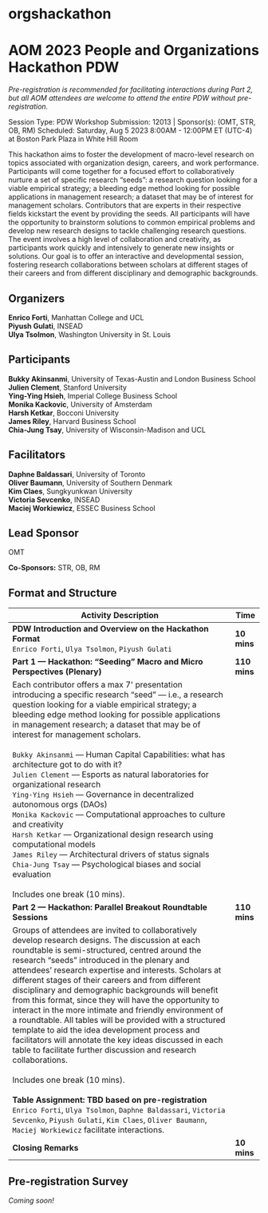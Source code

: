 # orgshackathon

<h1>AOM 2023 People and Organizations Hackathon PDW</h1>

_Pre-registration is recommended for facilitating interactions during Part 2, but all AOM attendees are welcome to attend the entire PDW without pre-registration._

Session Type: PDW Workshop
Submission: 12013 | Sponsor(s): (OMT, STR, OB, RM)
Scheduled: Saturday, Aug 5 2023 8:00AM - 12:00PM ET (UTC-4) at Boston Park Plaza in White Hill Room

This hackathon aims to foster the development of macro-level research on topics associated with organization design, careers, and work performance. Participants will come together for a focused effort to collaboratively nurture a set of specific research “seeds”: a research question looking for a viable empirical strategy; a bleeding edge method looking for possible applications in management research; a dataset that may be of interest for management scholars. Contributors that are experts in their respective fields kickstart the event by providing the seeds. All participants will have the opportunity to brainstorm solutions to common empirical problems and develop new research designs to tackle challenging research questions. The event involves a high level of collaboration and creativity, as participants work quickly and intensively to generate new insights or solutions. Our goal is to offer an interactive and developmental session, fostering research collaborations between scholars at different stages of their careers and from different disciplinary and demographic backgrounds.

<h2>Organizers</h2>

**Enrico Forti**, Manhattan College and UCL<br>
**Piyush Gulati**, INSEAD<br>
**Ulya Tsolmon**, Washington University in St. Louis<br>
 
<h2>Participants</h2>

**Bukky Akinsanmi**, University of Texas-Austin and London Business School<br>
**Julien Clement**, Stanford University<br>
**Ying-Ying Hsieh**, Imperial College Business School<br>
**Monika Kackovic**, University of Amsterdam<br>
**Harsh Ketkar**, Bocconi University<br>
**James Riley**, Harvard Business School<br>
**Chia-Jung Tsay**, University of Wisconsin-Madison and UCL<br>

<h2>Facilitators</h2>

**Daphne Baldassari**, University of Toronto<br>
**Oliver Baumann**, University of Southern Denmark<br>
**Kim Claes**, Sungkyunkwan University<br>
**Victoria Sevcenko**, INSEAD<br>
**Maciej Workiewicz**, ESSEC Business School<br>

<h2>Lead Sponsor</h2>
OMT<br>

**Co-Sponsors:**
STR, OB, RM


<h2>Format and Structure</h2>

| Activity Description                                                                                                                          | Time         |
|-----------------------------------------------------------------------------------------------------------------------------------------------|--------------|
| **PDW Introduction and Overview on the Hackathon Format**<br /> `Enrico Forti`, `Ulya Tsolmon`, `Piyush Gulati`                                                                                         | **10 mins**      |
| **Part 1 — Hackathon: “Seeding” Macro and Micro Perspectives (Plenary)**                                                                           | **110 mins**     |
| Each contributor offers a max 7' presentation introducing a specific research “seed” — i.e., a research question looking for a viable empirical strategy; a bleeding edge method looking for possible applications in management research; a dataset that may be of interest for management scholars.<br /><br />`Bukky Akinsanmi` — Human Capital Capabilities: what has architecture got to do with it?<br />`Julien Clement` — Esports as natural laboratories for organizational research<br />`Ying-Ying Hsieh` — Governance in decentralized autonomous orgs (DAOs)<br />`Monika Kackovic` — Computational approaches to culture and creativity<br />`Harsh Ketkar` — Organizational design research using computational models<br />`James Riley` — Architectural drivers of status signals<br />`Chia-Jung Tsay` — Psychological biases and social evaluation<br /><br />Includes one break (10 mins). | |
| **Part 2 — Hackathon: Parallel Breakout Roundtable Sessions**                                                                                     | **110 mins**     |
| Groups of attendees are invited to collaboratively develop research designs. The discussion at each roundtable is semi-structured, centred around the research “seeds” introduced in the plenary and attendees’ research expertise and interests. Scholars at different stages of their careers and from different disciplinary and demographic backgrounds will benefit from this format, since they will have the opportunity to interact in the more intimate and friendly environment of a roundtable. All tables will be provided with a structured template to aid the idea development process and facilitators will annotate the key ideas discussed in each table to facilitate further discussion and research collaborations.<br /><br />Includes one break (10 mins).<br /><br />**Table Assignment: TBD based on pre-registration**<br />`Enrico Forti`, `Ulya Tsolmon`, `Daphne Baldassari`, `Victoria Sevcenko`, `Piyush Gulati`, `Kim Claes`, `Oliver Baumann`, `Maciej Workiewicz` facilitate interactions. | |
| **Closing Remarks**                                                                                                                              | **10 mins**      |

<h2>Pre-registration Survey</h2>

_Coming soon!_
